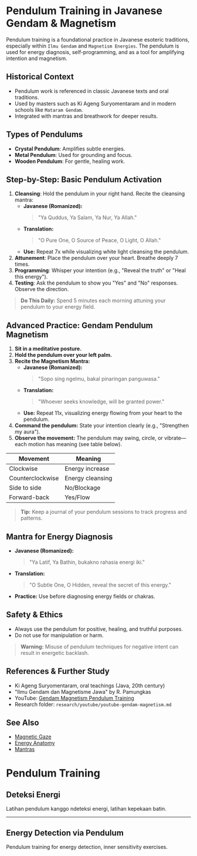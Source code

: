 # Pendulum Training in Javanese Gendam & Magnetism

Pendulum training is a foundational practice in Javanese esoteric traditions, especially within `Ilmu Gendam` and `Magnetism Energies`. The pendulum is used for energy diagnosis, self-programming, and as a tool for amplifying intention and magnetism.

## Historical Context
- Pendulum work is referenced in classic Javanese texts and oral traditions.
- Used by masters such as Ki Ageng Suryomentaram and in modern schools like `Mataram Gendam`.
- Integrated with mantras and breathwork for deeper results.

## Types of Pendulums
- **Crystal Pendulum**: Amplifies subtle energies.
- **Metal Pendulum**: Used for grounding and focus.
- **Wooden Pendulum**: For gentle, healing work.

## Step-by-Step: Basic Pendulum Activation
1. **Cleansing**: Hold the pendulum in your right hand. Recite the cleansing mantra:
   - **Javanese (Romanized):**
     > "Ya Quddus, Ya Salam, Ya Nur, Ya Allah."
   - **Translation:**
     > "O Pure One, O Source of Peace, O Light, O Allah."
   - **Use:** Repeat 7x while visualizing white light cleansing the pendulum.
2. **Attunement**: Place the pendulum over your heart. Breathe deeply 7 times.
3. **Programming**: Whisper your intention (e.g., "Reveal the truth" or "Heal this energy").
4. **Testing**: Ask the pendulum to show you "Yes" and "No" responses. Observe the direction.

> **Do This Daily:**
> Spend 5 minutes each morning attuning your pendulum to your energy field.

## Advanced Practice: Gendam Pendulum Magnetism
1. **Sit in a meditative posture.**
2. **Hold the pendulum over your left palm.**
3. **Recite the Magnetism Mantra:**
   - **Javanese (Romanized):**
     > "Sopo sing ngelmu, bakal pinaringan panguwasa."
   - **Translation:**
     > "Whoever seeks knowledge, will be granted power."
   - **Use:** Repeat 11x, visualizing energy flowing from your heart to the pendulum.
4. **Command the pendulum:** State your intention clearly (e.g., "Strengthen my aura").
5. **Observe the movement:** The pendulum may swing, circle, or vibrate—each motion has meaning (see table below).

| Movement         | Meaning                |
|------------------|------------------------|
| Clockwise        | Energy increase        |
| Counterclockwise | Energy cleansing       |
| Side to side     | No/Blockage            |
| Forward-back     | Yes/Flow               |

> **Tip:**
> Keep a journal of your pendulum sessions to track progress and patterns.

## Mantra for Energy Diagnosis
- **Javanese (Romanized):**
  > "Ya Latif, Ya Bathin, bukakno rahasia energi iki."
- **Translation:**
  > "O Subtle One, O Hidden, reveal the secret of this energy."
- **Practice:** Use before diagnosing energy fields or chakras.

## Safety & Ethics
- Always use the pendulum for positive, healing, and truthful purposes.
- Do not use for manipulation or harm.

> **Warning:**
> Misuse of pendulum techniques for negative intent can result in energetic backlash.

## References & Further Study
- Ki Ageng Suryomentaram, oral teachings (Java, 20th century)
- "Ilmu Gendam dan Magnetisme Jawa" by R. Pamungkas
- YouTube: [Gendam Magnetism Pendulum Training](https://www.youtube.com/results?search_query=gendam+pendulum+training)
- Research folder: `research/youtube/youtube-gendam-magnetism.md`

## See Also
- [Magnetic Gaze](magnetic_gaze.md)
- [Energy Anatomy](../02_energy_systems/energy_anatomy.md)
- [Mantras](../05_mantras/foundational_mantras.md)
# Pendulum Training

## Deteksi Energi
Latihan pendulum kanggo ndeteksi energi, latihan kepekaan batin.

---

## Energy Detection via Pendulum
Pendulum training for energy detection, inner sensitivity exercises.
